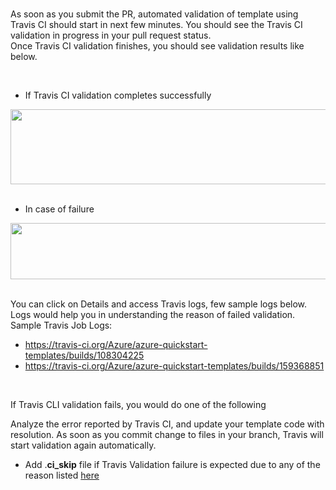 <br>
<p>As soon as you submit the PR, automated validation of template  using Travis CI should start in next few minutes. You should see the Travis CI  validation in progress in your pull request status.<br>
  Once Travis CI validation finishes, you  should see validation results like below.</p>
<br><ul>
  <li>If Travis CI validation  completes successfully </li>
</ul>
<img src="Images/Images/14.png"  height="120" width="700"/><br/>
<br><ul>
  <li>In case of failure </li>
</ul>
<img src="Images/Images/15.png"  height="90" width="700"/><br/>
<br><p>You can click on Details and access Travis logs, few sample logs  below. Logs would help you in understanding the reason of failed validation.<br>
  Sample Travis Job Logs:</p>
<ul>
  <li><a href="https://travis-ci.org/Azure/azure-quickstart-templates/builds/108304225" Target="blank">https://travis-ci.org/Azure/azure-quickstart-templates/builds/108304225</a> </li>
  <li><a href="https://travis-ci.org/Azure/azure-quickstart-templates/builds/159368851" Target="blank">https://travis-ci.org/Azure/azure-quickstart-templates/builds/159368851</a> </li>
</ul>
<br><p>If Travis CLI validation fails, you would do one of the  following</p>
<p>Analyze the error reported by  Travis CI, and update your template code with resolution. As soon as you commit  change to files in your branch, Travis will start validation again  automatically.</p>
<ul><li>Add .<strong>ci_skip</strong> file if Travis Validation failure is expected due to any of  the reason listed <a href="https://github.com/SpektraSystems/Azure-Partner-Quickstarts-Guide/blob/gh-pages/6F.Creating-azuredeploy.parameters.json-file.md" Target="blank">here</a> </li>
</ul>
